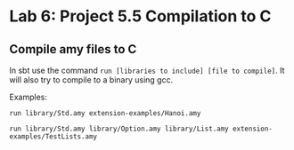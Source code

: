 # Lab 6: Project 5.5 Compilation to C

## Compile amy files to C
In sbt use the command `run [libraries to include] [file to compile]`. It will also try to compile to a binary using gcc.

Examples:
```
run library/Std.amy extension-examples/Hanoi.amy

run library/Std.amy library/Option.amy library/List.amy extension-examples/TestLists.amy
```